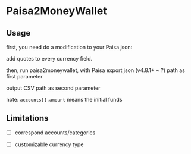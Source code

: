 # Paisa2MoneyWallet

## Usage

first, you need do a modification to your Paisa json:

add quotes to every currency field.

then, run paisa2moneywallet, with Paisa export json (v4.8.1+ ~ ?) path as first parameter

output CSV path as second parameter

note: `accounts[].amount` means the initial funds

## Limitations

- [ ] correspond accounts/categories
- [ ] customizable currency type

